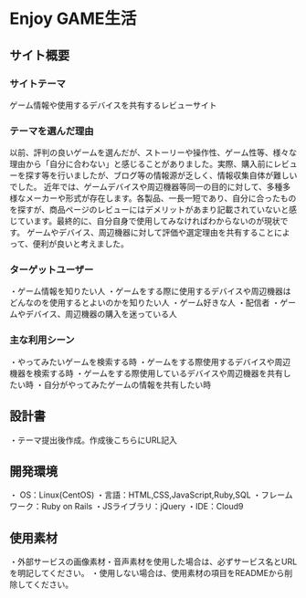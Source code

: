 # Enjoy GAME生活

## サイト概要
### サイトテーマ
ゲーム情報や使用するデバイスを共有するレビューサイト

### テーマを選んだ理由
以前、評判の良いゲームを選んだが、ストーリーや操作性、ゲーム性等、様々な理由から「自分に合わない」と感じることがありました。実際、購入前にレビューを探す等を行いましたが、ブログ等の情報源が乏しく、情報収集自体が難しいでした。
近年では、ゲームデバイスや周辺機器等同一の目的に対して、多種多様なメーカーや形式が存在します。各製品、一長一短であり、自分に合ったものを探すが、商品ページのレビューにはデメリットがあまり記載されていないと感じています。最終的に、自分自身で使用してみなければわからないのが現状です。
ゲームやデバイス、周辺機器に対して評価や選定理由を共有することによって、便利が良いと考えました。

### ターゲットユーザー
・ゲーム情報を知りたい人
・ゲームをする際に使用するデバイスや周辺機器はどんなのを使用するとよいのかを知りたい人
・ゲーム好きな人
・配信者
・ゲームやデバイス、周辺機器の購入を迷っている人

### 主な利用シーン
・やってみたいゲームを検索する時
・ゲームをする際使用するデバイスや周辺機器を検索する時
・ゲームをする際使用しているデバイスや周辺機器を共有したい時
・自分がやってみたゲームの情報を共有したい時

## 設計書
・テーマ提出後作成。作成後こちらにURL記入

## 開発環境
・ OS：Linux(CentOS)
・言語：HTML,CSS,JavaScript,Ruby,SQL
・フレームワーク：Ruby on Rails
・JSライブラリ：jQuery
・IDE：Cloud9

## 使用素材
・外部サービスの画像素材・音声素材を使用した場合は、必ずサービス名とURLを明記してください。
・使用しない場合は、使用素材の項目をREADMEから削除してください。